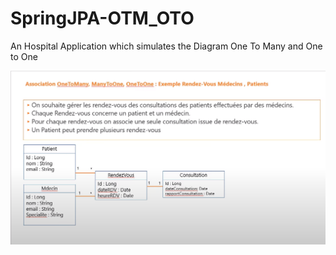 # SpringJPA-OTM_OTO
An Hospital Application which simulates the Diagram One To Many and One to One 

![alt text](https://github.com/NassimMs/SpringJPA-OTM_OTO/blob/master/Diagramme.PNG)

